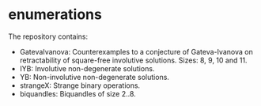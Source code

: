 # enumerations 

The repository contains:
* GatevaIvanova: Counterexamples to a conjecture of Gateva-Ivanova on retractability of square-free involutive solutions. Sizes: 8, 9, 10 and 11.
* IYB: Involutive non-degenerate solutions. 
* YB: Non-involutive non-degenerate solutions.
* strangeX: Strange binary operations.
* biquandles: Biquandles of size 2..8.


